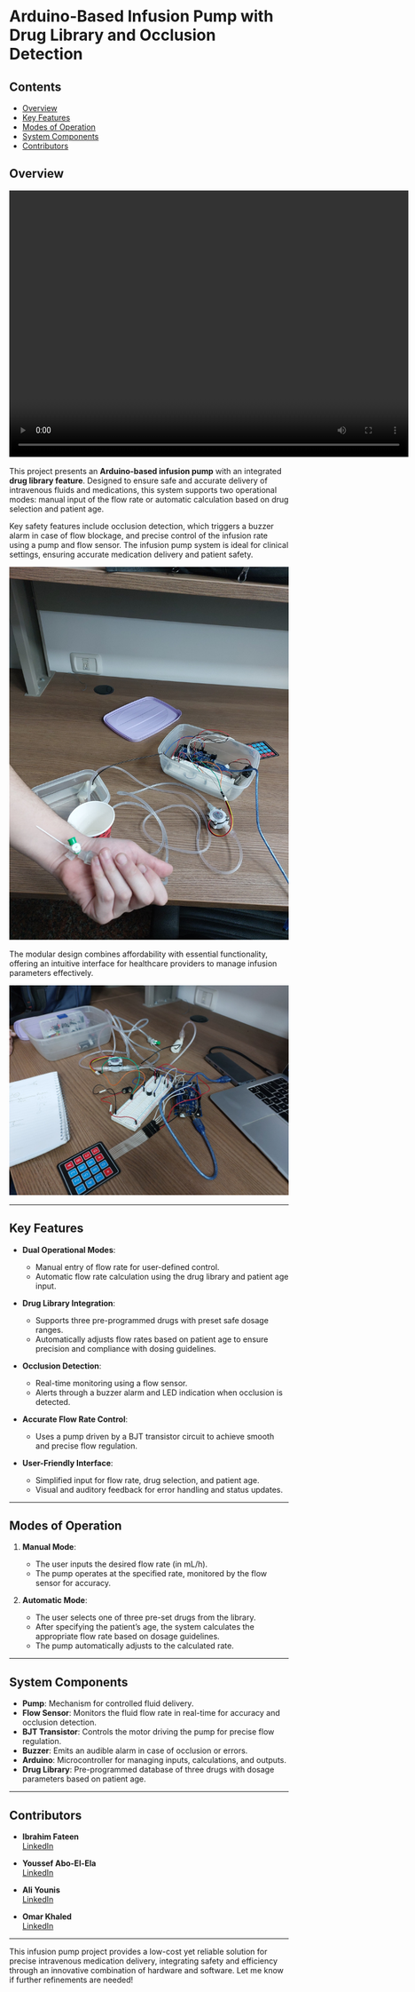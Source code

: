 # Arduino-Based Infusion Pump with Drug Library and Occlusion Detection

## Contents

- [Overview](#overview)
- [Key Features](#key-features)
- [Modes of Operation](#modes-of-operation)
- [System Components](#system-components)
- [Contributors](#contributors)

## Overview

<video width="720" height="480" controls>
  <source src="Illustration_Vid.mp4" type="video/mp4">
  Sorry, your browser does not support embedded videos. You can <a href="Illustration_Vid.mp4">download the video here</a>.
</video>


This project presents an **Arduino-based infusion pump** with an integrated **drug library feature**. Designed to ensure safe and accurate delivery of intravenous fluids and medications, this system supports two operational modes: manual input of the flow rate or automatic calculation based on drug selection and patient age. 

Key safety features include occlusion detection, which triggers a buzzer alarm in case of flow blockage, and precise control of the infusion rate using a pump and flow sensor. The infusion pump system is ideal for clinical settings, ensuring accurate medication delivery and patient safety.

<div align="center">
  <img src="Patient_Circuit.jpg" alt="patient circuit">
</div>

The modular design combines affordability with essential functionality, offering an intuitive interface for healthcare providers to manage infusion parameters effectively.

<div align="center">
  <img src="Electronic_Circuit.jpg" alt="electronic circuit">
</div>

---

## Key Features

- **Dual Operational Modes**:
  - Manual entry of flow rate for user-defined control.
  - Automatic flow rate calculation using the drug library and patient age input.
  
- **Drug Library Integration**:  
  - Supports three pre-programmed drugs with preset safe dosage ranges.  
  - Automatically adjusts flow rates based on patient age to ensure precision and compliance with dosing guidelines.

- **Occlusion Detection**:  
  - Real-time monitoring using a flow sensor.  
  - Alerts through a buzzer alarm and LED indication when occlusion is detected.

- **Accurate Flow Rate Control**:  
  - Uses a pump driven by a BJT transistor circuit to achieve smooth and precise flow regulation.

- **User-Friendly Interface**:  
  - Simplified input for flow rate, drug selection, and patient age.  
  - Visual and auditory feedback for error handling and status updates.

---

## Modes of Operation

1. **Manual Mode**:  
   - The user inputs the desired flow rate (in mL/h).  
   - The pump operates at the specified rate, monitored by the flow sensor for accuracy.

2. **Automatic Mode**:  
   - The user selects one of three pre-set drugs from the library.  
   - After specifying the patient’s age, the system calculates the appropriate flow rate based on dosage guidelines.  
   - The pump automatically adjusts to the calculated rate.

---

## System Components

- **Pump**: Mechanism for controlled fluid delivery.
- **Flow Sensor**: Monitors the fluid flow rate in real-time for accuracy and occlusion detection.
- **BJT Transistor**: Controls the motor driving the pump for precise flow regulation.
- **Buzzer**: Emits an audible alarm in case of occlusion or errors.
- **Arduino**: Microcontroller for managing inputs, calculations, and outputs.
- **Drug Library**: Pre-programmed database of three drugs with dosage parameters based on patient age.

---

## Contributors

- **Ibrahim Fateen**  
  [LinkedIn](https://www.linkedin.com/in/ibrahim-fateen-a93b411ab/)

- **Youssef Abo-El-Ela**  
  [LinkedIn](https://www.linkedin.com/in/youssef-abo-el-ela-a4a12b235/)

- **Ali Younis**  
  [LinkedIn](https://www.linkedin.com/in/ali-younis-98b780277/)

- **Omar Khaled**  
  [LinkedIn](https://www.linkedin.com/in/omar-khaled-064b7930a/)

---

This infusion pump project provides a low-cost yet reliable solution for precise intravenous medication delivery, integrating safety and efficiency through an innovative combination of hardware and software. Let me know if further refinements are needed!

